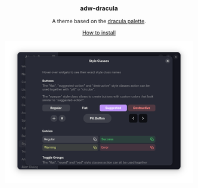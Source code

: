 <div align="center">
  <h3>adw-dracula</h3>
  <p>A theme based on the <a href="https://draculatheme.com/">dracula palette</a>.</p>
  <a href="../../docs/HOWTO_INSTALL.md">How to install</a>

  <a href="screenshot.png"><img src="./screenshot.png?raw=true" alt="screenshot"></a>
</div>
